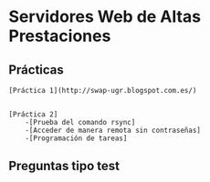 # Servidores Web de Altas Prestaciones


##  Prácticas
	[Práctica 1](http://swap-ugr.blogspot.com.es/)


	[Práctica 2]
		-[Prueba del comando rsync]
		-[Acceder de manera remota sin contraseñas]
		-[Programación de tareas]

##  Preguntas tipo test
